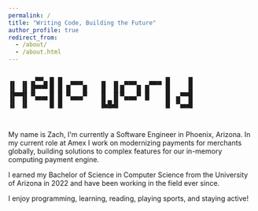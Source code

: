 ```yaml
---
permalink: /
title: "Writing Code, Building the Future"
author_profile: true
redirect_from: 
  - /about/
  - /about.html
---
```

<style>
pre {
    line-height: 110%
}
</style>

<pre>

▗▖ ▗▖▗▞▀▚▖█ █  ▄▄▄    ▗▖ ▗▖ ▄▄▄   ▄▄▄ █    ▐▌
▐▌ ▐▌▐▛▀▀▘█ █ █   █   ▐▌ ▐▌█   █ █    █    ▐▌
▐▛▀▜▌▝▚▄▄▖█ █ ▀▄▄▄▀   ▐▌ ▐▌▀▄▄▄▀ █    █ ▗▞▀▜▌
▐▌ ▐▌     █ █         ▐▙█▟▌           █ ▝▚▄▟▌
                                              

</pre>
                                                     
My name is Zach, I'm currently a Software Engineer in Phoenix, Arizona. In my current role at Amex I work on modernizing payments for merchants globally, building solutions to complex features for our in-memory computing payment engine.


I earned my Bachelor of Science in Computer Science from the University of Arizona in 2022 and have been working in the field ever since.

I enjoy programming, learning, reading, playing sports, and staying active!
